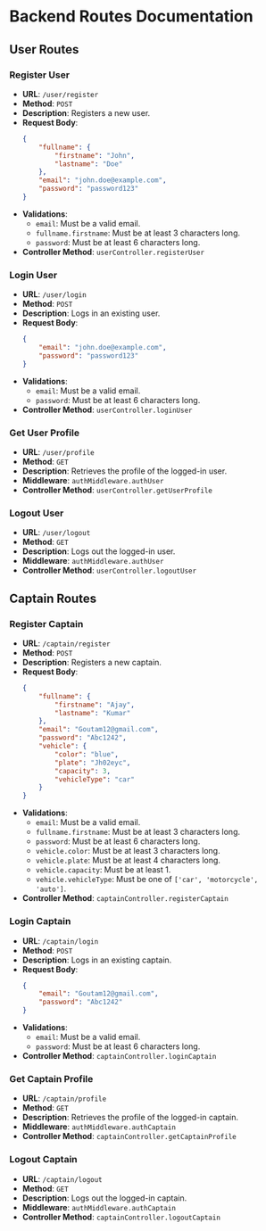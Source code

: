 # Backend Routes Documentation

## User Routes

### Register User
- **URL**: `/user/register`
- **Method**: `POST`
- **Description**: Registers a new user.
- **Request Body**:
    ```json
    {
        "fullname": {
            "firstname": "John",
            "lastname": "Doe"
        },
        "email": "john.doe@example.com",
        "password": "password123"
    }
    ```
- **Validations**:
    - `email`: Must be a valid email.
    - `fullname.firstname`: Must be at least 3 characters long.
    - `password`: Must be at least 6 characters long.
- **Controller Method**: `userController.registerUser`

### Login User
- **URL**: `/user/login`
- **Method**: `POST`
- **Description**: Logs in an existing user.
- **Request Body**:
    ```json
    {
        "email": "john.doe@example.com",
        "password": "password123"
    }
    ```
- **Validations**:
    - `email`: Must be a valid email.
    - `password`: Must be at least 6 characters long.
- **Controller Method**: `userController.loginUser`

### Get User Profile
- **URL**: `/user/profile`
- **Method**: `GET`
- **Description**: Retrieves the profile of the logged-in user.
- **Middleware**: `authMiddleware.authUser`
- **Controller Method**: `userController.getUserProfile`

### Logout User
- **URL**: `/user/logout`
- **Method**: `GET`
- **Description**: Logs out the logged-in user.
- **Middleware**: `authMiddleware.authUser`
- **Controller Method**: `userController.logoutUser`

## Captain Routes

### Register Captain
- **URL**: `/captain/register`
- **Method**: `POST`
- **Description**: Registers a new captain.
- **Request Body**:
    ```json
    {
        "fullname": {
            "firstname": "Ajay",
            "lastname": "Kumar"
        },
        "email": "Goutam12@gmail.com",
        "password": "Abc1242",
        "vehicle": {
            "color": "blue",
            "plate": "Jh02eyc",
            "capacity": 3,
            "vehicleType": "car"
        }
    }
    ```
- **Validations**:
    - `email`: Must be a valid email.
    - `fullname.firstname`: Must be at least 3 characters long.
    - `password`: Must be at least 6 characters long.
    - `vehicle.color`: Must be at least 3 characters long.
    - `vehicle.plate`: Must be at least 4 characters long.
    - `vehicle.capacity`: Must be at least 1.
    - `vehicle.vehicleType`: Must be one of `['car', 'motorcycle', 'auto']`.
- **Controller Method**: `captainController.registerCaptain`

### Login Captain
- **URL**: `/captain/login`
- **Method**: `POST`
- **Description**: Logs in an existing captain.
- **Request Body**:
    ```json
    {
        "email": "Goutam12@gmail.com",
        "password": "Abc1242"
    }
    ```
- **Validations**:
    - `email`: Must be a valid email.
    - `password`: Must be at least 6 characters long.
- **Controller Method**: `captainController.loginCaptain`

### Get Captain Profile
- **URL**: `/captain/profile`
- **Method**: `GET`
- **Description**: Retrieves the profile of the logged-in captain.
- **Middleware**: `authMiddleware.authCaptain`
- **Controller Method**: `captainController.getCaptainProfile`

### Logout Captain
- **URL**: `/captain/logout`
- **Method**: `GET`
- **Description**: Logs out the logged-in captain.
- **Middleware**: `authMiddleware.authCaptain`
- **Controller Method**: `captainController.logoutCaptain`